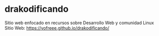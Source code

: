 # drakodificando
Sitio web enfocado en recursos sobre Desarrollo Web y comunidad Linux
Sitio Web: https://yofreee.github.io/drakodificando/
